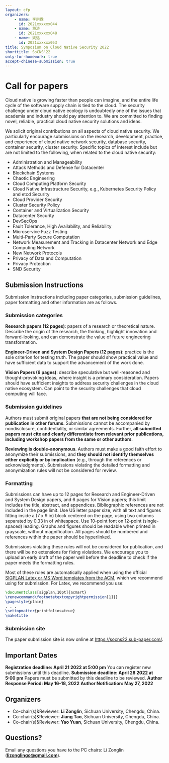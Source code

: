 ```yaml
---
layout: cfp
organizers:
    - name: 李宗霖
      id: 2021xxxxxx044
    - name: 蒋涛
      id: 2021xxxxxx048
    - name: 姚远
      id: 2021xxxxxx053
title: Symposium on Cloud Native Security 2022
shorttitle: SoCNS'22
only-for-homework: true
accept-chinese-submission: true
---
```


# Call for papers

Cloud native is growing faster than people can imagine, and the entire life cycle of the software supply chain is tied to the cloud. The security challenge under cloud native ecology is undoubtedly one of the issues that academia and industry should pay attention to. We are committed to finding novel, reliable, practical cloud native security solutions and ideas.

We solicit original contributions on all aspects of cloud native security. We particularly encourage submissions on the research, development, practice, and experience of cloud native network security, database security, container security, cluster security. Specific topics of interest include but are not limited to the following, when related to the cloud native security:

- Administration and Manageability
- Attack Methods and Defense for Datacenter
- Blockchain Systems
- Chaotic Engineering
- Cloud Computing Platform Security
- Cloud Native Infrastructure Security, e.g., Kubernetes Security Policy and etcd Security
- Cloud Provider Security
- Cluster Security Policy
- Container and Virtualization Security
- Datacenter Security
- DevSecOps
- Fault Tolerance, High Availability, and Reliability
- Microservice Fuzz Testing
- Multi-Party Secure Computation
- Network Measurement and Tracking in Datacenter Network and Edge Computing Network
- New Network Protocols
- Privacy of Data and Computation
- Privacy Protection
- SND Security

## Submission Instructions

Submission Instructions including paper categories, submission guidelines, paper formatting and other information are as follows.

### Submission categories

**Research papers (12 pages)**: papers of a research or theoretical nature. Describe the origin of the research, the thinking, highlight innovation and forward-looking, and can demonstrate the value of future engineering transformation.

**Engineer-Driven and System Design Papers (12 pages)**: practice is the sole criterion for testing truth. The paper should show practical value and have sufficient data to support the advancement of the work done.

**Vision Papers (6 pages)**: describe speculative but well-reasoned and thought-provoking ideas, where insight is a primary consideration. Papers should have sufficient insights to address security challenges in the cloud native ecosystem. Can point to the security challenges that cloud computing will face.

### Submission guidelines

Authors must submit original papers **that are not being considered for publication in other forums**. Submissions cannot be accompanied by nondisclosure, confidentiality, or similar agreements. Further, **all submitted papers must cite and clearly differentiate from relevant prior publications, including workshop papers from the same or other authors**.

**Reviewing is double-anonymous**. Authors must make a good faith effort to anonymize their submissions, and **they should not identify themselves either explicitly or by implication** (e.g., through the references or acknowledgments). Submissions violating the detailed formatting and anonymization rules will not be considered for review.

### Formatting

Submissions can have up to 12 pages for Research and Engineer-Driven and System Design papers, and 6 pages for Vision papers; this limit includes the title, abstract, and appendices. Bibliographic references are not included in the page limit. Use US letter paper size, with all text and figures fitting inside a (7 x 9 in) block centered on the page, using two columns separated by 0.33 in of whitespace. Use 10-point font on 12-point (single-spaced) leading. Graphs and figures should be readable when printed in grayscale, without magnification. All pages should be numbered and references within the paper should be hyperlinked.

Submissions violating these rules will not be considered for publication, and there will be no extensions for fixing violations. We encourage you to upload an early draft of the paper well before the deadline to check if the paper meets the formatting rules.

Most of these rules are automatically applied when using the official [SIGPLAN Latex or MS Word templates from the ACM](https://www.acm.org/publications/authors/submissions), which we recommend using for submission. For Latex, we recommend you use:

```latex
\documentclass[sigplan,10pt]{acmart}
\renewcommand\footnotetextcopyrightpermission[1]{}
\pagestyle{plain}
. . .
\settopmatter{printfolios=true}
\maketitle
```

### Submission site

The paper submission site is now online at https://socns22.sub-paper.com/.

## Important Dates

**Registration deadline: April 21 2022 at 5:00 pm**
You can register new submissions until this deadline.
**Submission deadline: April 28 2022 at 5:00 pm**
Papers must be submitted by this deadline to be reviewed.
**Author Response Period: May 16-18, 2022**
**Author Notification: May 27, 2022**

## Organizers

- Co-chair(s)&Reviewer: **Li Zonglin**, Sichuan University, Chengdu, China.
- Co-chair(s)&Reviewer: **Jiang Tao**, Sichuan University, Chengdu, China.
- Co-chair(s)&Reviewer: **Yao Yuan**, Sichuan University, Chengdu, China.

## Questions?

Email any questions you have to the PC chairs: Li Zonglin (**lizonglingo@gmail.com**).
